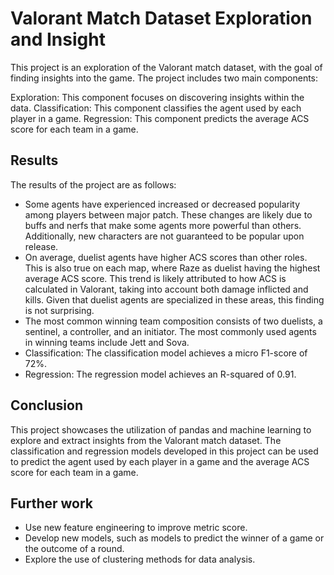 # Valorant Match Dataset Exploration and Insight
This project is an exploration of the Valorant match dataset, with the goal of finding insights into the game. The project includes two main components:

Exploration: This component focuses on discovering insights within the data.
Classification: This component classifies the agent used by each player in a game.
Regression: This component predicts the average ACS score for each team in a game.

## Results
The results of the project are as follows:
- Some agents have experienced increased or decreased popularity among players between major patch. These changes are likely due to buffs and nerfs that make some agents more powerful than others. Additionally, new characters are not guaranteed to be popular upon release.
- On average, duelist agents have higher ACS scores than other roles. This is also true on each map, where Raze as duelist having the highest average ACS score. This trend is likely attributed to how ACS is calculated in Valorant, taking into account both damage inflicted and kills. Given that duelist agents are specialized in these areas, this finding is not surprising.
- The most common winning team composition consists of two duelists, a sentinel, a controller, and an initiator. The most commonly used agents in winning teams include Jett and Sova.
- Classification: The classification model achieves a micro F1-score of 72%.
- Regression: The regression model achieves an R-squared of 0.91.

## Conclusion
This project showcases the utilization of pandas and machine learning to explore and extract insights from the Valorant match dataset. The classification and regression models developed in this project can be used to predict the agent used by each player in a game and the average ACS score for each team in a game.

## Further work
- Use new feature engineering to improve metric score.
- Develop new models, such as models to predict the winner of a game or the outcome of a round.
- Explore the use of clustering methods for data analysis.